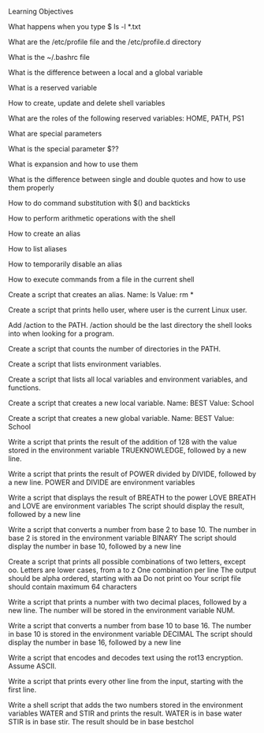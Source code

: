 Learning Objectives

What happens when you type $ ls -l *.txt

What are the /etc/profile file and the /etc/profile.d directory

What is the ~/.bashrc file

What is the difference between a local and a global variable

What is a reserved variable

How to create, update and delete shell variables

What are the roles of the following reserved variables: HOME, PATH, PS1

What are special parameters

What is the special parameter $??

What is expansion and how to use them

What is the difference between single and double quotes and how to use them properly

How to do command substitution with $() and backticks

How to perform arithmetic operations with the shell

How to create an alias

How to list aliases

How to temporarily disable an alias

How to execute commands from a file in the current shell


Create a script that creates an alias.
   Name: ls
   Value: rm *
   
Create a script that prints hello user, where user is the current Linux user.

Add /action to the PATH. /action should be the last directory the shell looks into when looking for a program.

Create a script that counts the number of directories in the PATH.

Create a script that lists environment variables.

Create a script that lists all local variables and environment variables, and functions.

Create a script that creates a new local variable.
   Name: BEST
   Value: School
   
Create a script that creates a new global variable.
   Name: BEST
   Value: School
   
Write a script that prints the result of the addition of 128 with the value stored in the environment variable TRUEKNOWLEDGE, followed by a new line.

Write a script that prints the result of POWER divided by DIVIDE, followed by a new line. POWER and DIVIDE are environment variables

Write a script that displays the result of BREATH to the power LOVE
   BREATH and LOVE are environment variables
   The script should display the result, followed by a new line
   
Write a script that converts a number from base 2 to base 10.
   The number in base 2 is stored in the environment variable BINARY
   The script should display the number in base 10, followed by a new line
   
Create a script that prints all possible combinations of two letters, except oo.
   Letters are lower cases, from a to z
   One combination per line
   The output should be alpha ordered, starting with aa
   Do not print oo
   Your script file should contain maximum 64 characters
   
Write a script that prints a number with two decimal places, followed by a new line. The number will be stored in the environment variable NUM.

Write a script that converts a number from base 10 to base 16.
   The number in base 10 is stored in the environment variable DECIMAL
   The script should display the number in base 16, followed by a new line
   
Write a script that encodes and decodes text using the rot13 encryption. Assume ASCII.

Write a script that prints every other line from the input, starting with the first line.

Write a shell script that adds the two numbers stored in the environment variables WATER and STIR and prints the result.
   WATER is in base water
   STIR is in base stir.
   The result should be in base bestchol
